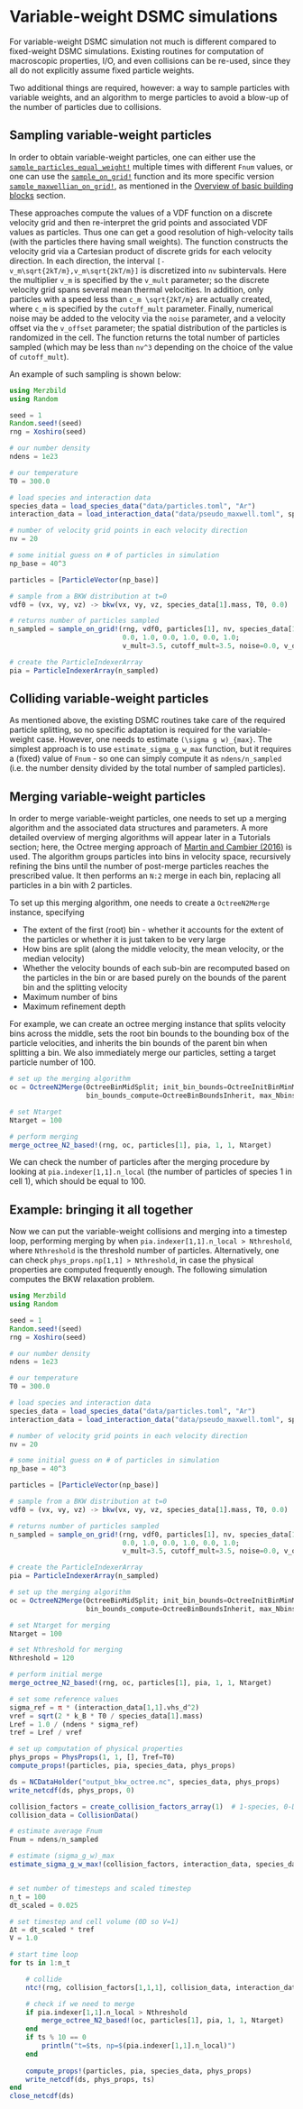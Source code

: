 # Variable-weight DSMC simulations

For variable-weight DSMC simulation not much is different compared to fixed-weight DSMC simulations.
Existing routines for computation of macroscopic properties, I/O, and even collisions can be re-used, since
they all do not explicitly assume fixed particle weights.

Two additional things are required, however: a way to sample particles with variable weights, and
an algorithm to merge particles to avoid a blow-up of the number of particles due to collisions.

## Sampling variable-weight particles
In order to obtain variable-weight particles, one can either use the [`sample_particles_equal_weight!`](@ref)
multiple times with different `Fnum` values, or one can use the 
[`sample_on_grid!`](@ref) function and its more specific version [`sample_maxwellian_on_grid!`](@ref), as mentioned
in the [Overview of basic building blocks](@ref) section.

These approaches compute the values of a VDF function on a discrete velocity grid and then re-interpret the grid points
and associated VDF values as particles. Thus one can get a good resolution of high-velocity tails (with the particles there
having small weights). The function constructs the velocity grid via a Cartesian product of discrete grids for each velocity direction.
In each direction, the interval ``[-v_m\sqrt{2kT/m},v_m\sqrt{2kT/m}]`` is discretized into `nv` subintervals. Here
the multiplier ``v_m`` is specified by the `v_mult` parameter; so the discrete velocity grid spans several mean thermal velocities.
In addition, only particles with a speed less than ``c_m \sqrt{2kT/m}`` are actually created, where ``c_m`` is specified by
the `cutoff_mult` parameter. Finally, numerical noise may be added to the velocity via the `noise` parameter,
and a velocity offset via the `v_offset` parameter; the spatial distribution of the particles is randomized in the cell.
The function returns the total number of particles sampled (which may be less than `nv^3` depending on the choice of the value
of `cutoff_mult`).

An example of such sampling is shown below:
```julia
using Merzbild
using Random

seed = 1
Random.seed!(seed)
rng = Xoshiro(seed)

# our number density
ndens = 1e23 

# our temperature
T0 = 300.0  

# load species and interaction data
species_data = load_species_data("data/particles.toml", "Ar")
interaction_data = load_interaction_data("data/pseudo_maxwell.toml", species_data)

# number of velocity grid points in each velocity direction
nv = 20  

# some initial guess on # of particles in simulation
np_base = 40^3  

particles = [ParticleVector(np_base)]

# sample from a BKW distribution at t=0
vdf0 = (vx, vy, vz) -> bkw(vx, vy, vz, species_data[1].mass, T0, 0.0)

# returns number of particles sampled
n_sampled = sample_on_grid!(rng, vdf0, particles[1], nv, species_data[1].mass, T0, ndens,
                            0.0, 1.0, 0.0, 1.0, 0.0, 1.0;
                            v_mult=3.5, cutoff_mult=3.5, noise=0.0, v_offset=[0.0, 0.0, 0.0])

# create the ParticleIndexerArray
pia = ParticleIndexerArray(n_sampled)
```

## Colliding variable-weight particles
As mentioned above, the existing DSMC routines take care of the required particle splitting, so no specific adaptation is required
for the variable-weight case. However, one needs to estimate ``(\sigma g w)_{max}``. The simplest approach is to
use `estimate_sigma_g_w_max` function, but it requires a (fixed) value of `Fnum` - so one can simply compute it as
`ndens/n_sampled` (i.e. the number density divided by the total number of sampled particles).

## Merging variable-weight particles
In order to merge variable-weight particles, one needs to set up a merging algorithm and the associated
data structures and parameters. A more detailed overview of merging algorithms will appear later in a Tutorials
section; here, the Octree merging approach of [Martin and Cambier (2016)](https://doi.org/10.1016/j.jcp.2016.01.020)
is used. The algorithm groups particles into bins in velocity space, recursively refining the bins until
the number of post-merge particles reaches the prescribed value. It then performs an ``N:2`` merge in each bin,
replacing all particles in a bin with 2 particles.

To set up this merging algorithm, one needs to create a `OctreeN2Merge` instance, specifying
- The extent of the first (root) bin - whether it accounts for the extent of the particles or whether it is just taken to be very large
- How bins are split (along the middle velocity, the mean velocity, or the median velocity)
- Whether the velocity bounds of each sub-bin are recomputed based on the particles in the bin or are based purely on the bounds of the parent bin and the splitting velocity
- Maximum number of bins
- Maximum refinement depth

For example, we can create an octree merging instance that splits velocity bins across the middle,
sets the root bin bounds to the bounding box of the particle velocities, and inherits the bin bounds of the parent
bin when splitting a bin. We also immediately merge our particles, setting a target particle number of 100.

```julia
# set up the merging algorithm
oc = OctreeN2Merge(OctreeBinMidSplit; init_bin_bounds=OctreeInitBinMinMaxVel,
                   bin_bounds_compute=OctreeBinBoundsInherit, max_Nbins=6000)

# set Ntarget
Ntarget = 100

# perform merging
merge_octree_N2_based!(rng, oc, particles[1], pia, 1, 1, Ntarget)
```

We can check the number of particles after the merging procedure by looking at `pia.indexer[1,1].n_local` (the number of particles
of species 1 in cell 1), which should be equal to 100.

## Example: bringing it all together
Now we can put the variable-weight collisions and merging into a timestep loop, performing merging by when `pia.indexer[1,1].n_local > Nthreshold`,
where `Nthreshold` is the threshold number of particles. Alternatively, one can check `phys_props.np[1,1] > Nthreshold`, in case the physical
properties are computed frequently enough. The following simulation computes the BKW relaxation problem.
```julia
using Merzbild
using Random

seed = 1
Random.seed!(seed)
rng = Xoshiro(seed)

# our number density
ndens = 1e23 

# our temperature
T0 = 300.0  

# load species and interaction data
species_data = load_species_data("data/particles.toml", "Ar")
interaction_data = load_interaction_data("data/pseudo_maxwell.toml", species_data)

# number of velocity grid points in each velocity direction
nv = 20  

# some initial guess on # of particles in simulation
np_base = 40^3  

particles = [ParticleVector(np_base)]

# sample from a BKW distribution at t=0
vdf0 = (vx, vy, vz) -> bkw(vx, vy, vz, species_data[1].mass, T0, 0.0)

# returns number of particles sampled
n_sampled = sample_on_grid!(rng, vdf0, particles[1], nv, species_data[1].mass, T0, ndens,
                            0.0, 1.0, 0.0, 1.0, 0.0, 1.0;
                            v_mult=3.5, cutoff_mult=3.5, noise=0.0, v_offset=[0.0, 0.0, 0.0])

# create the ParticleIndexerArray
pia = ParticleIndexerArray(n_sampled)

# set up the merging algorithm
oc = OctreeN2Merge(OctreeBinMidSplit; init_bin_bounds=OctreeInitBinMinMaxVel,
                   bin_bounds_compute=OctreeBinBoundsInherit, max_Nbins=6000)

# set Ntarget for merging
Ntarget = 100

# set Nthreshold for merging
Nthreshold = 120

# perform initial merge
merge_octree_N2_based!(rng, oc, particles[1], pia, 1, 1, Ntarget)

# set some reference values
sigma_ref = π * (interaction_data[1,1].vhs_d^2)
vref = sqrt(2 * k_B * T0 / species_data[1].mass)
Lref = 1.0 / (ndens * sigma_ref)
tref = Lref / vref

# set up computation of physical properties
phys_props = PhysProps(1, 1, [], Tref=T0)
compute_props!(particles, pia, species_data, phys_props)

ds = NCDataHolder("output_bkw_octree.nc", species_data, phys_props)
write_netcdf(ds, phys_props, 0)

collision_factors = create_collision_factors_array(1)  # 1-species, 0-D
collision_data = CollisionData()

# estimate average Fnum
Fnum = ndens/n_sampled

# estimate (sigma_g_w)_max
estimate_sigma_g_w_max!(collision_factors, interaction_data, species_data, [T0], Fnum)


# set number of timesteps and scaled timestep
n_t = 100
dt_scaled = 0.025

# set timestep and cell volume (0D so V=1)
Δt = dt_scaled * tref
V = 1.0

# start time loop
for ts in 1:n_t

    # collide
    ntc!(rng, collision_factors[1,1,1], collision_data, interaction_data, particles[1], pia, 1, 1, Δt, V)

    # check if we need to merge
    if pia.indexer[1,1].n_local > Nthreshold
        merge_octree_N2_based!(oc, particles[1], pia, 1, 1, Ntarget)
    end
    if ts % 10 == 0
        println("t=$ts, np=$(pia.indexer[1,1].n_local)")
    end
    
    compute_props!(particles, pia, species_data, phys_props)
    write_netcdf(ds, phys_props, ts)
end
close_netcdf(ds)
```